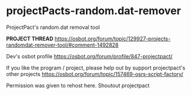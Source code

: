 # projectPacts-random.dat-remover
ProjectPact's random.dat removal tool 

**PROJECT THREAD**
https://osbot.org/forum/topic/129927-projects-randomdat-remover-tool/#comment-1492828


Dev's osbot profile
https://osbot.org/forum/profile/847-projectpact/

If you like the program / project, please help out by support projectpact's other projects
https://osbot.org/forum/topic/157469-osrs-script-factory/





Permission was given to rehost here. Shoutout projectpact


